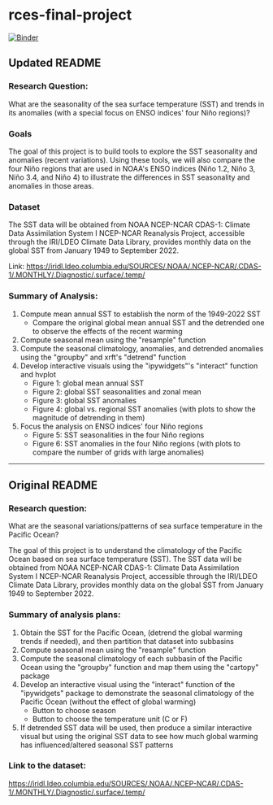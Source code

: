 # rces-final-project

[![Binder](https://mybinder.org/badge_logo.svg)](https://mybinder.org/v2/gh/pangeo-data/pangeo-docker-images/2022.09.21?urlpath=git-pull%3Frepo%3Dhttps%253A%252F%252Fgithub.com%252Fisugiura%252Frces-final-project%26urlpath%3Dlab%252Ftree%252Frces-final-project%252Ffinal_project.ipynb%26branch%3Dmain)

## Updated README
### Research Question:
What are the seasonality of the sea surface temperature (SST) and trends in its anomalies (with a special focus on ENSO indices' four Niño regions)?

### Goals
The goal of this project is to build tools to explore the SST seasonality and anomalies (recent variations). Using these tools, we will also compare the four Niño regions that are used in NOAA's ENSO indices (Niño 1.2, Niño 3, Niño 3.4, and Niño 4) to illustrate the differences in SST seasonality and anomalies in those areas.

### Dataset
The SST data will be obtained from NOAA NCEP-NCAR CDAS-1: Climate Data Assimilation System I NCEP-NCAR Reanalysis Project, accessible through the IRI/LDEO Climate Data Library, provides monthly data on the global SST from January 1949 to September 2022.

Link: https://iridl.ldeo.columbia.edu/SOURCES/.NOAA/.NCEP-NCAR/.CDAS-1/.MONTHLY/.Diagnostic/.surface/.temp/

### Summary of Analysis:
1. Compute mean annual SST to establish the norm of the 1949-2022 SST
    - Compare the original global mean annual SST and the detrended one to observe the effects of the recent warming
2. Compute seasonal mean using the "resample" function
3. Compute the seasonal climatology, anomalies, and detrended anomalies using the "groupby" and xrft's "detrend" function
4. Develop interactive visuals using the "ipywidgets"'s "interact" function and hvplot
    - Figure 1: global mean annual SST
    - Figure 2: global SST seasonalities and zonal mean
    - Figure 3: global SST anomalies
    - Figure 4: global vs. regional SST anomalies (with plots to show the magnitude of detrending in them)
5. Focus the analysis on ENSO indices' four Niño regions
    - Figure 5: SST seasonalities in the four Niño regions
    - Figure 6: SST anomalies in the four Niño regions (with plots to compare the number of grids with large anomalies)

-----
## Original README

### Research question:
What are the seasonal variations/patterns of sea surface temperature in the Pacific Ocean?

The goal of this project is to understand the climatology of the Pacific Ocean based on sea surface temperature (SST). The SST data will be obtained from NOAA NCEP-NCAR CDAS-1: Climate Data Assimilation System I NCEP-NCAR Reanalysis Project, accessible through the IRI/LDEO Climate Data Library, provides monthly data on the global SST from January 1949 to September 2022.

### Summary of analysis plans:
1. Obtain the SST for the Pacific Ocean, (detrend the global warming trends if needed), and then partition that dataset into subbasins
2. Compute seasonal mean using the "resample" function
3. Compute the seasonal climatology of each subbasin of the Pacific Ocean using the "groupby" function and map them using the "cartopy" package
4. Develop an interactive visual using the "interact" function of the "ipywidgets" package to demonstrate the seasonal climatology of the Pacific Ocean (without the effect of global warming)
    - Button to choose season
    - Button to choose the temperature unit (C or F)
5. If detrended SST data will be used, then produce a similar interactive visual but using the original SST data to see how much global warming has influenced/altered seasonal SST patterns

### Link to the dataset:
https://iridl.ldeo.columbia.edu/SOURCES/.NOAA/.NCEP-NCAR/.CDAS-1/.MONTHLY/.Diagnostic/.surface/.temp/